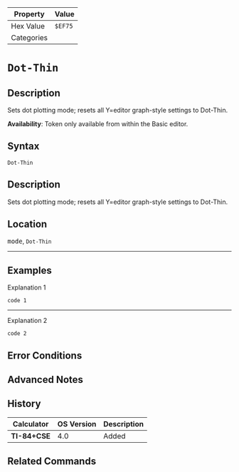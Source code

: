 | Property      | Value |
|---------------|-------|
| Hex Value     | `$EF75`|
| Categories    | <ul></ul> |

# `Dot-Thin`

## Description
Sets dot plotting mode; resets all Y=editor graph-style settings to Dot-Thin.


<b>Availability</b>: Token only available from within the Basic editor.

## Syntax
`Dot-Thin`

## Description
Sets dot plotting mode; resets all Y=editor graph-style settings to Dot-Thin.

## Location
<kbd>mode</kbd>, `Dot-Thin`
<hr>

## Examples

Explanation 1
```ti-basic
code 1
```
---
Explanation 2
```ti-basic
code 2
```

## Error Conditions


## Advanced Notes


## History
| Calculator | OS Version | Description |
|------------|------------|-------------|
| <b>TI-84+CSE</b> | 4.0 | Added

## Related Commands

    